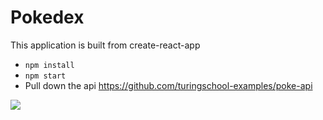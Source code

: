 # Pokedex

This application is built from create-react-app

- `npm install`
- `npm start`
- Pull down the api https://github.com/turingschool-examples/poke-api

![](https://dr5mo5s7lqrtc.cloudfront.net/items/45000m1311023R1X120n/Screen%20Recording%202018-04-12%20at%2004.06%20PM.gif?X-CloudApp-Visitor-Id=84f99d2a0bcf61bc2ef54893a75e8ecb&v=702c2284)
